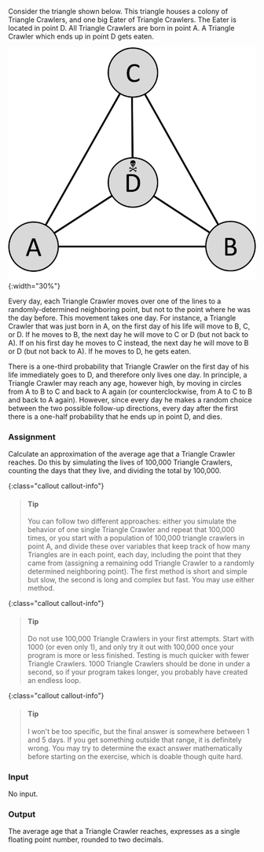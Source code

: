Consider the triangle shown below. This
triangle houses a colony of Triangle Crawlers, and one big Eater of
Triangle Crawlers. The Eater is located in point D. All Triangle
Crawlers are born in point A. A Triangle Crawler which ends up in point
D gets eaten.

![triangle](media/triangle.png "triangle"){:width="30%"}

Every day, each Triangle Crawler moves over one of the lines to a
randomly-determined neighboring point, but not to the point where he was
the day before. This movement takes one day. For instance, a Triangle
Crawler that was just born in A, on the first day of his life will move
to B, C, or D. If he moves to B, the next day he will move to C or D
(but not back to A). If on his first day he moves to C instead, the next
day he will move to B or D (but not back to A). If he moves to D, he
gets eaten.

There is a one-third probability that Triangle Crawler on the first day
of his life immediately goes to D, and therefore only lives one day. In
principle, a Triangle Crawler may reach any age, however high, by moving
in circles from A to B to C and back to A again (or counterclockwise,
from A to C to B and back to A again). However, since every day he makes
a random choice between the two possible follow-up directions, every day
after the first there is a one-half probability that he ends up in point
D, and dies.

### Assignment

Calculate an approximation of the average age that
a Triangle Crawler reaches. Do this by simulating the lives of 100,000
Triangle Crawlers, counting the days that they live, and dividing the
total by 100,000.

{:class="callout callout-info"}
> #### Tip
> You can follow two different approaches: either you simulate the behavior of one single Triangle Crawler and repeat that 100,000 times, or you start with a population of 100,000 triangle crawlers in point A, and divide these over variables that keep track of how many Triangles are in each point, each day, including the point that they came from (assigning a remaining odd Triangle Crawler to a randomly determined neighboring point). The first method is short and simple but slow, the second is long and complex but fast. You may use either method.

{:class="callout callout-info"}
> #### Tip
> Do not use 100,000 Triangle Crawlers in your first attempts. Start with 1000 (or even only 1), and only try it out with 100,000 once your program is more or less finished. Testing is much quicker with fewer Triangle Crawlers. 1000 Triangle Crawlers should be done in under a second, so if your program takes longer, you probably have created an endless loop.

{:class="callout callout-info"}
> #### Tip
> I won't be too specific, but the final answer is somewhere between 1 and 5 days. If you get something outside that range, it is definitely wrong. You may try to determine the exact answer mathematically before starting on the exercise, which is doable though quite hard.    

### Input

No input.

### Output

The average age that a Triangle Crawler reaches, expresses as a single floating point number, rounded to two decimals.
